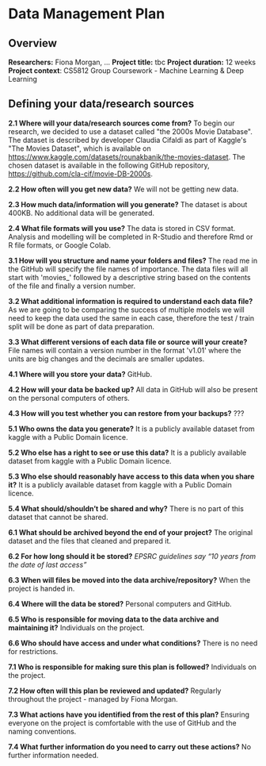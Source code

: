 # Data Management Plan

## Overview

**Researchers:** Fiona Morgan, ...
**Project title:** tbc
**Project duration:** 12 weeks
**Project context**: CS5812 Group Coursework - Machine Learning & Deep Learning

## Defining your data/research sources

**2.1 Where will your data/research sources come from?**
To begin our research, we decided to use a dataset called "the 2000s Movie Database". The dataset is described by developer Claudia Cifaldi as part of Kaggle's "The Movies Dataset", which is available on https://www.kaggle.com/datasets/rounakbanik/the-movies-dataset. The chosen dataset is available in the following GitHub repository, https://github.com/cla-cif/movie-DB-2000s.

**2.2 How often will you get new data?**
We will not be getting new data.

**2.3 How much data/information will you generate?**
The dataset is about 400KB. No additional data will be generated.

**2.4 What file formats will you use?**
The data is stored in CSV format. Analysis and modelling will be completed in R-Studio and therefore Rmd or R file formats, or Google Colab. 

**3.1 How will you structure and name your folders and files?**
The read me in the GitHub will specify the file names of importance. The data files will all start with 'movies_' followed by a descriptive string based on the contents of the file and finally a version number.

**3.2 What additional information is required to understand each data file?**
As we are going to be comparing the success of multiple models we will need to keep the data used the same in each case, therefore the test / train split will be done as part of data preparation. 

**3.3 What different versions of each data file or source will your create?**
File names will contain a version number in the format 'v1.01' where the units are big changes and the decimals are smaller updates. 

**4.1  Where will you store your data?**
GitHub. 

**4.2 How will your data be backed up?**
All data in GitHub will also be present on the personal computers of others. 

**4.3 How will you test whether you can restore from your backups?**
???

**5.1 Who owns the data you generate?**
It is a publicly available dataset from kaggle with a Public Domain licence. 

**5.2 Who else has a right to see or use this data?**
It is a publicly available dataset from kaggle with a Public Domain licence. 

**5.3 Who else should reasonably have access to this data when you share it?**
It is a publicly available dataset from kaggle with a Public Domain licence. 

**5.4 What should/shouldn’t be shared and why?**
There is no part of this dataset that cannot be shared.

**6.1 What should be archived beyond the end of your project?**
The original dataset and the files that cleaned and prepared it. 

**6.2 For how long should it be stored?**
*EPSRC guidelines say “10 years from the date of last access”*

**6.3 When will files be moved into the data archive/repository?**
When the project is handed in. 

**6.4 Where will the data be stored?**
Personal computers and GitHub.

**6.5 Who is responsible for moving data to the data archive and maintaining it?**
Individuals on the project.

**6.6 Who should have access and under what conditions?**
There is no need for restrictions. 

**7.1 Who is responsible for making sure this plan is followed?**
Individuals on the project.

**7.2 How often will this plan be reviewed and updated?**
Regularly throughout the project - managed by Fiona Morgan. 

**7.3 What actions have you identified from the rest of this plan?**
Ensuring everyone on the project is comfortable with the use of GitHub and the naming conventions.

**7.4 What further information do you need to carry out these actions?**
No further information needed.
